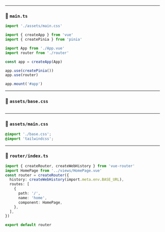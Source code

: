 
---

### 📄 `main.ts`

```typescript
import './assets/main.css'

import { createApp } from 'vue'
import { createPinia } from 'pinia'

import App from './App.vue'
import router from './router'

const app = createApp(App)

app.use(createPinia())
app.use(router)

app.mount('#app')
```

---

### 📄 `assets/base.css`

```css

```

---

### 📄 `assets/main.css`

```css
@import './base.css';
@import 'tailwindcss';
```

---

### 📄 `router/index.ts`

```typescript
import { createRouter, createWebHistory } from 'vue-router'
import HomePage from '../views/HomePage.vue'
const router = createRouter({
  history: createWebHistory(import.meta.env.BASE_URL),
  routes: [
    {
      path: '/',
      name: 'home',
      component: HomePage,
    },
  ],
})

export default router
```
